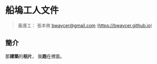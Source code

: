 船塢工人文件
=======


> 養護工： 張本微 <bwaycer@gmail.com> (https://bwaycer.github.io)



## 簡介


那**建築**的**相片**， 我**跑**在裡面。

